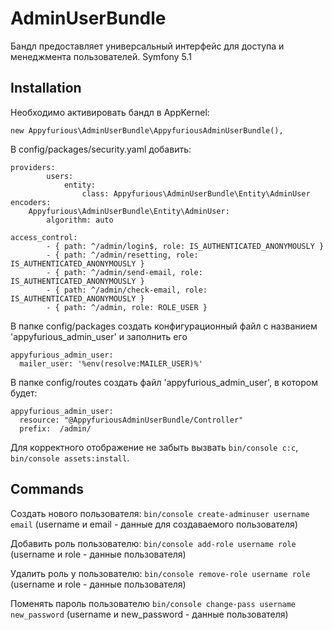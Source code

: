 AdminUserBundle
===============

Бандл предоставляет универсальный интерфейс для доступа и менеджмента пользователей. Symfony 5.1

## Installation

Необходимо активировать бандл в AppKernel:

    new Appyfurious\AdminUserBundle\AppyfuriousAdminUserBundle(),
    
В config/packages/security.yaml добавить:

    providers:
            users:
                entity:
                    class: Appyfurious\AdminUserBundle\Entity\AdminUser
    encoders:
        Appyfurious\AdminUserBundle\Entity\AdminUser:
            algorithm: auto
            
    access_control:
            - { path: ^/admin/login$, role: IS_AUTHENTICATED_ANONYMOUSLY }
            - { path: ^/admin/resetting, role: IS_AUTHENTICATED_ANONYMOUSLY }
            - { path: ^/admin/send-email, role: IS_AUTHENTICATED_ANONYMOUSLY }
            - { path: ^/admin/check-email, role: IS_AUTHENTICATED_ANONYMOUSLY }
            - { path: ^/admin, role: ROLE_USER }          
   
В папке config/packages создать конфигурационный файл с названием 'appyfurious_admin_user' и заполнить его

    appyfurious_admin_user:
      mailer_user: '%env(resolve:MAILER_USER)%'
      
В папке config/routes создать файл 'appyfurious_admin_user', в котором будет:

    appyfurious_admin_user:
      resource: "@AppyfuriousAdminUserBundle/Controller"
      prefix:  /admin/

Для корректного отображение не забыть вызвать `bin/console c:c`, `bin/console assets:install`.

## Commands

Создать нового пользователя: `bin/console create-adminuser username email` (username и email - данные для создаваемого пользователя)

Добавить роль пользователю: `bin/console add-role username role` (username и role - данные пользователя)

Удалить роль у пользователю: `bin/console remove-role username role` (username и role - данные пользователя)

Поменять пароль пользователю `bin/console change-pass username new_password` (username и new_password - данные пользователя)
